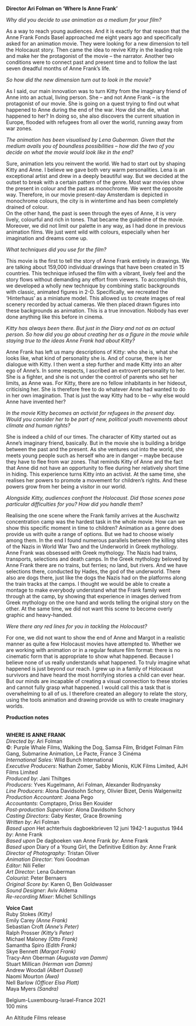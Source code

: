 

**Director Ari Folman on ‘Where Is Anne Frank’**

_Why did you decide to use animation as a medium for your film?_

As a way to reach young audiences. And it is exactly for that reason that the Anne Frank Fonds Basel approached me eight years ago and specifically asked for an animation movie. They were looking for a new dimension to tell the Holocaust story. Then came the idea to revive Kitty in the leading role and make her the protagonist of the movie – the narrator. Another two conditions were to connect past and present time and to follow the last seven dreadful months of Anne Frank’s life.

_So how did the new dimension turn out to look in the movie?_

As I said, our main innovation was to turn Kitty from the imaginary friend of Anne into an actual, living person. She – and not Anne Frank – is the protagonist of our movie. She is going on a quest trying to find out what happened to Anne during the end of the war. How did she die, what happened to her? In doing so, she also discovers the current situation in Europe, flooded with refugees from all over the world, running away from war zones.

_The animation has been visualised by Lena Guberman. Given that the medium avails you of boundless possibilities – how did the two of you decide on what the movie would look like in the end?_

Sure, animation lets you reinvent the world. We had to start out by shaping Kitty and Anne. I believe we gave both very warm personalities. Lena is an exceptional artist and drew in a deeply beautiful way. But we decided at the outset to break with a certain pattern of the genre. Most war movies show the present in colour and the past as monochrome. We went the opposite way. Therefore, in our movie present-day Amsterdam is depicted in monochrome colours, the city is in wintertime and has been completely drained of colour.  
On the other hand, the past is seen through the eyes of Anne, it is very lively, colourful and rich in tones. That became the guideline of the movie. Moreover, we did not limit our palette in any way, as I had done in previous animation films. We just went wild with colours, especially when her imagination and dreams come up.

_What techniques did you use for the film?_

This movie is the first to tell the story of Anne Frank entirely in drawings. We are talking about 159,000 individual drawings that have been created in 15 countries. This technique infused the film with a vibrant, lively feel and the story flows without demanding any effort from viewers. To accomplish this, we developed a wholly new technique by combining static backgrounds with classic, animated figures in 2-D. Specifically, we recreated the ‘Hinterhaus’ as a miniature model. This allowed us to create images of real scenery recorded by actual cameras. We then placed drawn figures into these backgrounds as animation. This is a true innovation. Nobody has ever done anything like this before in cinema.

_Kitty has always been there. But just in the Diary and not as an actual person. So how did you go about creating her as a figure in the movie while staying true to the ideas Anne Frank had about Kitty?_

Anne Frank has left us many descriptions of Kitty: who she is, what she looks like, what kind of personality she is. And of course, there is her dialogue with Kitty. I then went a step further and made Kitty into an alter ego of Anne’s.  In some respects, I ascribed an extrovert personality to her. She is a fighter, and she is not under the control of parents who set her limits, as Anne was. For Kitty, there are no fellow inhabitants in her hideout, criticising her. She is therefore free to do whatever Anne had wanted to do in her own imagination. That is just the way Kitty had to be – why else would Anne have invented her?

_In the movie Kitty becomes an activist for refugees in the present day. Would you consider her to be part of new, political youth movements about climate and human rights?_

She is indeed a child of our times. The character of Kitty started out as Anne’s imaginary friend, basically. But in the movie she is building a bridge between the past and the present. As she ventures out into the world, she meets young people such as herself who are in danger – maybe because they have to flee from war zones. That reminds Kitty of Anne and the fact that Anne did not have an opportunity to flee during her relatively short time in hiding. This experience turns Kitty into an activist. At the same time, she realises her powers to promote a movement for children’s rights. And these powers grow from her being a visitor in our world.

_Alongside Kitty, audiences confront the Holocaust. Did those scenes pose particular difficulties for you? How did you handle them?_

Realising the one scene where the Frank family arrives at the Auschwitz concentration camp was the hardest task in the whole movie. How can we show this specific moment in time to children? Animation as a genre does provide us with quite a range of options. But we had to choose wisely among them. In the end I found numerous parallels between the killing sites of the Nazis in World War Two and the Underworld in Greek mythology. Anne Frank was obsessed with Greek mythology. The Nazis had trains, transports, selections and death camps. In the Greek mythology beloved by Anne Frank there are no trains, but ferries; no land, but rivers. And we have selections there, conducted by Hades, the god of the underworld. There also are dogs there, just like the dogs the Nazis had on the platforms along the train tracks at the camps. I thought we would be able to create a montage to make everybody understand what the Frank family went through at the camp, by showing that experience in images derived from Greek mythology on the one hand and words telling the original story on the other. At the same time, we did not want this scene to become overly graphic and heavy-handed.

_Were there any red lines for you in tackling the Holocaust?_

For one, we did not want to show the end of Anne and Margot in a realistic manner as quite a few Holocaust movies have attempted to. Whether we are working with animation or in a regular feature film format: there is no cinematic form that is appropriate to show what happened. Because I believe none of us really understands what happened. To truly imagine what happened is just beyond our reach. I grew up in a family of Holocaust survivors and have heard the most horrifying stories a child can ever hear. But our minds are incapable of creating a visual connection to these stories and cannot fully grasp what happened. I would call this a task that is overwhelming to all of us. I therefore created an allegory to relate the story, using the tools animation and drawing provide us with to create imaginary worlds.

**Production notes**
<br><br>

**WHERE IS ANNE FRANK**  
_Directed by_: Ari Folman  
©: Purple Whale Films, Walking the Dog, Samsa Film, Bridget Folman Film Gang, Submarine Animation, Le Pacte, France 3 Cinéma  
_International Sales_: Wild Bunch International  
_Executive Producers_: Nathan Zomer, Sabby Mionis, KUK Films Limited, AJH Films Limited  
_Produced by_: Jani Thiltges  
_Producers_: Yves Kugelmann, Ari Folman,  Alexander Rodnyansky  
_Line Producers_: Alona Davidsohn Schory,  Olivier Bizet, Denis Walgenwitz  
_Production Accountant_: Joana Pego  
_Accountants_: Comptapro, Driss Ben Kouider  
_Post-production Supervisor_:  Alona Davidsohn Schory  
_Casting Directors_: Gaby Kester, Grace Browning  
_Written by_: Ari Folman  
_Based upon_ Het achterhuis dagboekbrieven 12 juni 1942-1 augustus 1944 _by_: Anne Frank  
_Based upon_ De dagboeken van Anne Frank _by_: Anne Frank  
_Based upon_ Diary of a Young Girl, the Definitive Edition _by_: Anne Frank  
_Director of Photography_: Tristan Oliver  
_Animation Director_: Yoni Goodman  
_Editor_: Nili Feller  
_Art Director_: Lena Guberman  
_Colourist_: Peter Bernaers  
_Original Score by_: Karen O, Ben Goldwasser  
_Sound Designer_: Aviv Aldema  
_Re-recording Mixer_: Michel Schillings

**Voice Cast**  
Ruby Stokes _(Kitty)_  
Emily Carey _(Anne Frank)_  
Sebastian Croft _(Anne’s Peter)_  
Ralph Prosser _(Kitty’s Peter)_  
Michael Maloney _(Otto Frank)_  
Samantha Spiro _(Edith Frank)_  
Skye Bennett _(Margot Frank)_  
Tracy-Ann Oberman _(Augusta van Damm)_  
Stuart Millican _(Herman van Damm)_  
Andrew Woodall _(Albert Dussel)_  
Naomi Mourton _(Awa)_  
Nell Barlow _(Officer Elsa Platt)_  
Maya Myers _(Sandra)_

Belgium-Luxembourg-Israel-France 2021  
100 mins

An Altitude Films release<br>
<br>
<!--stackedit_data:
eyJoaXN0b3J5IjpbMTgwMDI0NjUxNV19
-->
